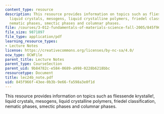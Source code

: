 ```yaml
---
content_type: resource
description: This resource provides information on topics such as fliessende krystalle!,
  liquid crystals, mesogens, liquid crystalline polymers, friedel classification,
  nematic phases, smectic phases and columnar phases.
file: /courses/3-012-fundamentals-of-materials-science-fall-2005/845f966f43ee0b3b9e66fa598a3e0f1d_lec24b_note.pdf
file_size: 9871897
file_type: application/pdf
learning_resource_types:
- Lecture Notes
license: https://creativecommons.org/licenses/by-nc-sa/4.0/
ocw_type: OCWFile
parent_title: Lecture Notes
parent_type: CourseSection
parent_uid: 9b84782c-e584-0689-a998-0228b6218bbc
resourcetype: Document
title: lec24b_note.pdf
uid: 845f966f-43ee-0b3b-9e66-fa598a3e0f1d
---
```

This resource provides information on topics such as fliessende krystalle!, liquid crystals, mesogens, liquid crystalline polymers, friedel classification, nematic phases, smectic phases and columnar phases.
